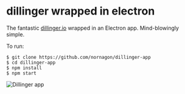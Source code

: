 # dillinger wrapped in electron

The fantastic [dillinger.io](http://dillinger.io) wrapped in an Electron app. Mind-blowingly simple.

To run:

    $ git clone https://github.com/nornagon/dillinger-app
    $ cd dillinger-app
    $ npm install
    $ npm start

![Dillinger app](http://i.imgur.com/zG7wUqG.png)
